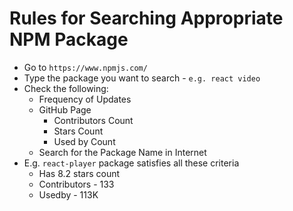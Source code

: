 # Rules for Searching Appropriate NPM Package

- Go to `https://www.npmjs.com/`
- Type the package you want to search - `e.g. react video`
- Check the following:
  - Frequency of Updates
  - GitHub Page
    - Contributors Count
    - Stars Count
    - Used by Count
  - Search for the Package Name in Internet
- E.g. `react-player` package satisfies all these criteria
  - Has 8.2 stars count
  - Contributors - 133
  - Usedby - 113K
